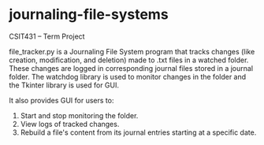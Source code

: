 # journaling-file-systems
CSIT431 – Term Project

file_tracker.py is a Journaling File System program that tracks changes (like creation, modification, and deletion) made to .txt files in a watched folder. These changes are logged in corresponding journal files stored in a journal folder. The watchdog library is used to monitor changes in the folder and the Tkinter library is used for GUI.

It also provides GUI for users to:
1. Start and stop monitoring the folder.
2. View logs of tracked changes.
3. Rebuild a file's content from its journal entries starting at a specific date.
